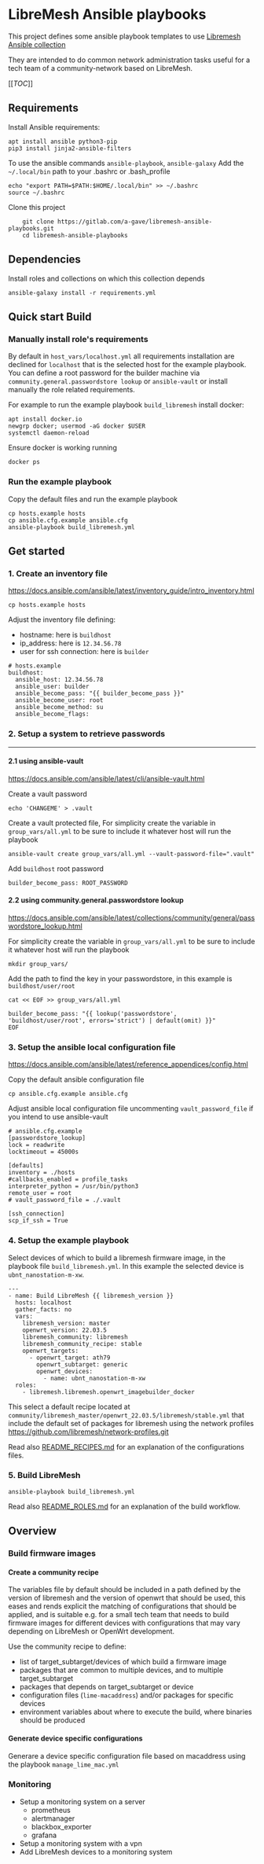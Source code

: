 # LibreMesh Ansible playbooks

This project defines some ansible playbook templates to use [Libremesh Ansible collection](https://gitlab.com/a-gave/libremesh-ansible-collection.git)

They are intended to do common network administration tasks 
useful for a tech team of a community-network based on LibreMesh.

[[_TOC_]]


Requirements
------------

Install Ansible requirements:

    apt install ansible python3-pip
    pip3 install jinja2-ansible-filters

To use the ansible commands `ansible-playbook`, `ansible-galaxy`
Add the `~/.local/bin` path to your .bashrc or .bash_profile

    echo "export PATH=$PATH:$HOME/.local/bin" >> ~/.bashrc
    source ~/.bashrc

Clone this project
```
    git clone https://gitlab.com/a-gave/libremesh-ansible-playbooks.git
    cd libremesh-ansible-playbooks
```

Dependencies
------------
Install roles and collections on which this collection depends

    ansible-galaxy install -r requirements.yml


Quick start Build
------------

### Manually install role's requirements
By default in `host_vars/localhost.yml` all requirements installation are declined for `localhost` that is the selected host for the example playbook.
You can define a root password for the builder machine via `community.general.passwordstore lookup` or `ansible-vault` or install manually the role related requirements.

For example to run the example playbook `build_libremesh` install docker:
```
apt install docker.io
newgrp docker; usermod -aG docker $USER
systemctl daemon-reload
```

Ensure docker is working running
```
docker ps
```

### Run the example playbook
Copy the default files and run the example playbook
```
cp hosts.example hosts
cp ansible.cfg.example ansible.cfg
ansible-playbook build_libremesh.yml
```

Get started
------------

### 1. Create an inventory file
https://docs.ansible.com/ansible/latest/inventory_guide/intro_inventory.html

    cp hosts.example hosts

Adjust the inventory file defining:
  - hostname: here is `buildhost`
  - ip_address: here is `12.34.56.78`
  - user for ssh connection: here is `builder` 

```
# hosts.example
buildhost:
  ansible_host: 12.34.56.78
  ansible_user: builder
  ansible_become_pass: "{{ builder_become_pass }}"
  ansible_become_user: root
  ansible_become_method: su
  ansible_become_flags:
```

### 2. Setup a system to retrieve passwords
------------

#### 2.1 using ansible-vault
https://docs.ansible.com/ansible/latest/cli/ansible-vault.html

Create a vault password

    echo 'CHANGEME' > .vault  

Create a vault protected file,
For simplicity create the variable in `group_vars/all.yml` to be sure to include it whatever host will run the playbook

    ansible-vault create group_vars/all.yml --vault-password-file=".vault"
    
Add `buildhost` root password

    builder_become_pass: ROOT_PASSWORD

#### 2.2 using community.general.passwordstore lookup
https://docs.ansible.com/ansible/latest/collections/community/general/passwordstore_lookup.html

For simplicity create the variable in `group_vars/all.yml` to be sure to include it whatever host will run the playbook

    mkdir group_vars/

Add the path to find the key in your passwordstore, in this example is `buildhost/user/root`

    cat << EOF >> group_vars/all.yml
    
    builder_become_pass: "{{ lookup('passwordstore', 'buildhost/user/root', errors='strict') | default(omit) }}"
    EOF

### 3. Setup the ansible local configuration file
https://docs.ansible.com/ansible/latest/reference_appendices/config.html

Copy the default ansible configuration file

    cp ansible.cfg.example ansible.cfg

Adjust ansible local configuration file uncommenting `vault_password_file` if you intend to use ansible-vault
```
# ansible.cfg.example
[passwordstore_lookup]
lock = readwrite
locktimeout = 45000s

[defaults]
inventory = ./hosts
#callbacks_enabled = profile_tasks
interpreter_python = /usr/bin/python3
remote_user = root
# vault_password_file = ./.vault

[ssh_connection]
scp_if_ssh = True
```

### 4. Setup the example playbook
Select devices of which to build a libremesh firmware image, in the playbook file `build_libremesh.yml`. In this example the selected device is `ubnt_nanostation-m-xw`.

```
---
- name: Build LibreMesh {{ libremesh_version }}
  hosts: localhost
  gather_facts: no
  vars:
    libremesh_version: master
    openwrt_version: 22.03.5
    libremesh_community: libremesh
    libremesh_community_recipe: stable
    openwrt_targets:
      - openwrt_target: ath79
        openwrt_subtarget: generic
        openwrt_devices: 
          - name: ubnt_nanostation-m-xw    
  roles: 
    - libremesh.libremesh.openwrt_imagebuilder_docker   
```

This select a default recipe located at `community/libremesh_master/openwrt_22.03.5/libremesh/stable.yml` that include the default set of packages for libremesh using the network profiles https://github.com/libremesh/network-profiles.git

Read also [README_RECIPES.md](./README_RECIPES.md) for an explanation of the configurations files.


### 5. Build LibreMesh

    ansible-playbook build_libremesh.yml

Read also [README_ROLES.md](./README_ROLES.md) for an explanation of the build workflow.


Overview
------------

### Build firmware images
#### Create a community recipe
The variables file by default should be included in a path defined by the version of libremesh and the version of openwrt that should be used, this eases and rends explicit the matching of configurations that should be applied, and is suitable e.g. for a small tech team that needs to build firmware images for different devices with configurations that may vary depending on LibreMesh or OpenWrt development.

Use the community recipe to define:
- list of target_subtarget/devices of which build a firmware image 
- packages that are common to multiple devices, and to multiple target_subtarget 
- packages that depends on target_subtarget or device
- configuration files (`lime-macaddress`) and/or packages for specific devices
- environment variables about where to execute the build, where binaries should be produced

#### Generate device specific configurations 
Generare a device specific configuration file based on macaddress using the playbook `manage_lime_mac.yml`

### Monitoring
- Setup a monitoring system on a server
    - prometheus
    - alertmanager
    - blackbox_exporter
    - grafana
- Setup a monitoring system with a vpn
- Add LibreMesh devices to a monitoring system


